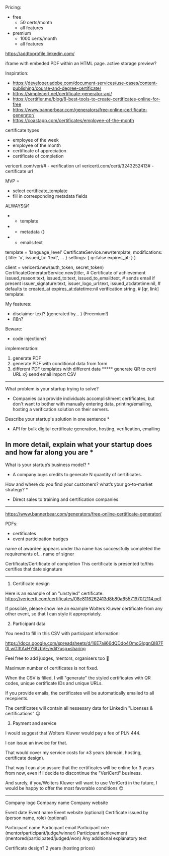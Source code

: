 Pricing:
- free
  - 50 certs/month
  - all features
- premium
  - 1000 certs/month
  - all features

https://addtoprofile.linkedin.com/

iframe with embeded PDF within an HTML page. active storage preview?

Inspiration:
- https://developer.adobe.com/document-services/use-cases/content-publishing/course-and-degree-certificate/
- https://simplecert.net/certificate-generator-api/
- https://certifier.me/blog/8-best-tools-to-create-certificates-online-for-free
- https://www.bannerbear.com/generators/free-online-certificate-generator/
- https://coastapp.com/certificates/employee-of-the-month

certificate types
- employee of the week
- employee of the month
- certificate of appreciation
- certificate of completion



vericerti.com/veri/# - verification url
vericerti.com/certi/3243252413# - certificate url


MVP =
- select certificate_template
- fill in corresponding metadata fields

ALWAYS@1
- * template
- * metadata {}
- * emails:text


template = 'language_level'
CertificateService.new(template,
  modifications: {
    title: 'x',
    issued_to: 'text',
    ...
  }
  settings: {
    qr:false
    expires_at:
  }
)

client = vericerti.new(auth_token, secret_token)
CertificateGeneratorService.new(title:, # Certificate of achievement
                issued_reason:text,
                issued_to:text,
                issued_to_email:text, # sends email if present
                issuer_signature:text,
                issuer_logo_url:text,
                issued_at:datetime:nil, # defaults to created_at
                expires_at:datetime:nil
                verification:string, # [qr, link]
                template:

My features:
- disclaimer text? (generated by... ) (Freemium!)
- i18n?

Beware:
- code injections?

implementation:
1. generate PDF
2. generate PDF with conditional data from form
3. different PDF templates with different data *****
generate QR to certi URL x§
send email
import CSV

****

What problem is your startup trying to solve? 
- Companies can provide individuals accomplishment certificates, but don't want to bother with manually entering data, printing/emailing, hosting a verification solution on their servers.

Describe your startup's solution in one sentence *
- API for bulk digital certificate generation, hosting, verification, emailing

In more detail, explain what your startup does and how far along you are *
- 

What is your startup’s business model? * 
- A company buys credits to generate N quantity of certificates.

How and where do you find your customers? what’s your go-to-market strategy? *
- Direct sales to training and certification companies

****

https://www.bannerbear.com/generators/free-online-certificate-generator/

PDFs:
- certificates
- event participation badges



<name>
  name of awardee
<subtitle>
  appears under tha name
  has successfully completed the requirements of...
<date>
<signature>
  name of signer

Certificate/Certificate of completion
This certificate is presented to/this certifies that
<name>
<subtitle>
<date><logo><signature>
 date        signature

****

1) Certificate design

Here is an example of an "unstyled" certificate: https://vericerti.com/certificates/08c8116262413d8b80a65571970f2114.pdf

If possible, please show me an example Wolters Kluwer certificate from any other event, so that I can style it appropriately.

2) Participant data

You need to fill in this CSV with participant information:

https://docs.google.com/spreadsheets/d/16E7aii66dQDdo4OmcGlqgnQI87F0LwG3tAxHY6tzbVE/edit?usp=sharing

Feel free to add judges, mentors, organisers too 🤩

Maximum number of certificates is not fixed.

When the CSV is filled, I will "generate" the styled certificates with QR codes, unique certificate IDs and unique URLs.

If you provide emails, the certificates will be automatically emailed to all recepients.

The certificates will contain all nessesary data for Linkedin "Licenses & certifications" 😉

3) Payment and service

I would suggest that Wolters Kluwer would pay a fee of PLN 444.

I can issue an invoice for that.

That would cover my service costs for ±3 years (domain, hosting, certificate design).

That way I can also assure that the certificates will be online for 3 years from now, even if I decide to discontinue the "VeriCerti" business.

And surely, if you/Wolters Kluwer will want to use VeriCerti in the future, I would be happy to offer the most favorable conditions 😊

****

Company logo
Company name
Company website

Event date
Event name
Event website (optional)
Certificate issued by (person name, role) (optional)

Participant name
Participant email
Participant role (mentor/participant/judge/winner)
Participant achievement (mentored/participated/judged/won)
Any additional explanatory text

Certificate design?
2 years (hosting prices)
